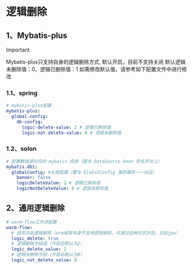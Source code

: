 # 逻辑删除

## 1、Mybatis-plus
> [!IMPORTANT]
> Mybatis-plus只支持自身的逻辑删除方式, 默认开启，目前不支持关闭
> 默认逻辑未删除值：0，逻辑已删除值：1
> 如需修改默认值，请参考如下配置文件中进行修改  

### 1.1、spring
```yml
# mybatis-plus配置
mybatis-plus:
  global-config:
    db-config:
      logic-delete-value: 2 # 逻辑已删除值
      logic-not-delete-value: 0 # 逻辑未删除值
```

### 1.2、solon

```yaml
# 配置数据源对应的 mybatis 信息（要与 DataSource bean 的名字对上）
mybatis.db1:
  globalConfig: #全局配置（要与 GlobalConfig 类的属性一一对应）
    banner: false
    logicDeleteValue: 2 # 逻辑已删除值
    logicNotDeleteValue: 0 # 逻辑未删除值
```

## 2、通用逻辑删除

```yaml
# warm-flow工作流配置
warm-flow:
  # 是否开启逻辑删除（orm框架本身不支持逻辑删除，可通过这种方式开启，比如jpa）
  logic_delete: true
  # 逻辑删除字段值（开启后默认为2）
  logic_delete_value: 2
  # 逻辑未删除字段（开启后默认为0）
  logic_not_delete_value: 0
```